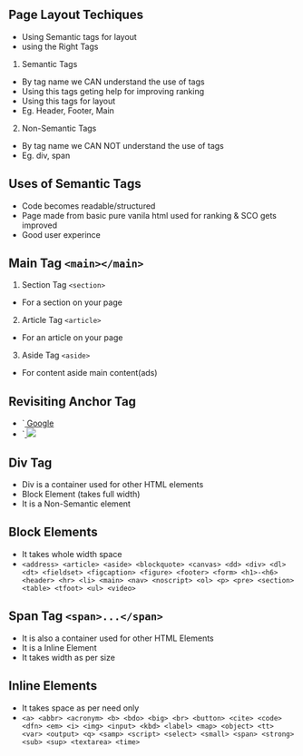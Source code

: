 ## Page Layout Techiques
- Using Semantic tags for layout
- using the Right Tags

1. Semantic Tags
- By tag name we CAN understand the use of tags
- Using this tags geting help for improving ranking
- Using this tags for layout
- Eg. Header, Footer, Main

2. Non-Semantic Tags
- By tag name we CAN NOT understand the use of tags
- Eg. div, span

## Uses of Semantic Tags
- Code becomes readable/structured
- Page made from basic pure vanila html used for ranking & SCO gets improved
- Good user experince 

## Main Tag `<main></main>`
1. Section Tag `<section>`
- For a section on your page
2. Article Tag `<article>`
- For an article on your page
3. Aside Tag `<aside>` 
- For content aside main content(ads)

## Revisiting Anchor Tag
- `<a href="https://google.com" target="_main"> Google </a>
- `<a href="https://google.com"> <img src="link"> </a>

## Div Tag
- Div is a container used for other HTML elements
- Block Element (takes full width)
- It is a Non-Semantic element

## Block Elements
- It takes whole width space
- `<address> <article> <aside> <blockquote> <canvas> <dd> <div> <dl> <dt> <fieldset> <figcaption> <figure> <footer> <form> <h1>-<h6> <header> <hr> <li> <main> <nav> <noscript> <ol> <p> <pre> <section> <table> <tfoot> <ul> <video>`

## Span Tag `<span>...</span>`
- It is also a container used for other HTML Elements
- It is a Inline Element
- It takes width as per size

## Inline Elements
- It takes space as per need only
- `<a> <abbr> <acronym> <b> <bdo> <big> <br> <button> <cite> <code> <dfn> <em> <i> <img> <input> <kbd> <label> <map> <object> <tt> <var> <output> <q> <samp> <script> <select> <small> <span> <strong> <sub> <sup> <textarea> <time>`